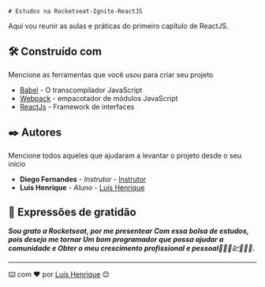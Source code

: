     # Estudos na Rocketseat-Ignite-ReactJS

Aqui vou reunir as aulas e práticas do primeiro capítulo de ReactJS.

## 🛠️ Construído com

Mencione as ferramentas que você usou para criar seu projeto

* [Babel](https://babeljs.io) - O transcompilador JavaScript
* [Webpack](https://webpack.js.org) - empacotador de módulos JavaScript
* [ReactJs](https://pt-br.reactjs.org) - Framework de interfaces


## ✒️ Autores

Mencione todos aqueles que ajudaram a levantar o projeto desde o seu início

* **Diego Fernandes** - *Instrutor* - [Instrutor](https://github.com/diego3g)
* **Luís Henrique** - *Aluno* - [Luís Henrique  ]()

## 🎁 Expressões de gratidão

 ***Sou grato a Rocketseat, por me presentear
 Com essa bolsa de estudos, pois desejo me tornar 
 Um bom programador que possa ajudar a comunidade e 
 Obter o meu crescimento profissional e pessoal🚴🏿‍♂️💹👩🏿‍💻.***


---
⌨️ com ❤️ por [Luís Henrique](https://github.com/luisdasilvahenrique) 😊
